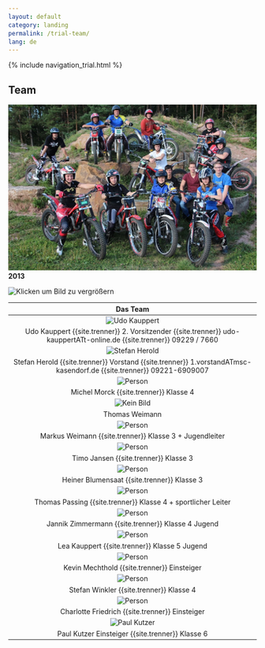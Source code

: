 ```yaml
---
layout: default
category: landing
permalink: /trial-team/
lang: de
---
```


{% include navigation_trial.html %}

## Team

![Klicken um Bild zu vergrößern](https://raw.githubusercontent.com/msc-kasendorf/docker/027ec508626a2fcc891af18d53391d165d66a9d2/docs/_posts/IMG_8845.JPG)**2013**

![Klicken um Bild zu vergrößern](https://lh4.googleusercontent.com/-iVD7P1FwC9w/UZEmK4QzMVI/AAAAAAAADes/LBf03Hyct7k/w711-h473-no/IMGP0870.JPG)

| Das Team |
|:--------:|
| ![Udo Kauppert](https://lh4.googleusercontent.com/3li14t_HWAZ5lkrMtZ8fPWJzO-0wEe83z-m2oqlrZro=w150-h193-p-no)
| Udo Kauppert {{site.trenner}} 2. Vorsitzender  {{site.trenner}} udo-kauppertATt-online.de {{site.trenner}}  09229 / 7660 |
| ![Stefan Herold](https://lh3.googleusercontent.com/T5SHb4qb7OIfhZl8_a7RzI-yXdb7ESqFgkbi0_u3lTQ=w181-h222-p-no) |
| Stefan Herold {{site.trenner}} Vorstand {{site.trenner}} 1.vorstandATmsc-kasendorf.de {{site.trenner}} 09221-6909007 |
| ![Person](https://lh5.googleusercontent.com/9Y3oPYtRep_SKYgdIOZNr_zQ_XRb3MgwwDj06Ow5ifY=w180-h176-p-no) |
| Michel Morck {{site.trenner}} Klasse 4 |
|  ![Kein Bild](http://) |
|  Thomas Weimann |
| ![Person](https://lh6.googleusercontent.com/LGm-nV2_UCrz-q-8oe6hL604oCe_ky_gPkV2HdnmMJ8=w137-h207-p-no) |
| Markus Weimann {{site.trenner}} Klasse 3 + Jugendleiter  |
| ![Person](https://lh5.googleusercontent.com/c4pjh1One-b3aj1-kndZ4pjJFQtSWEXEwb_gFpOfiu4=w284-h212-p-no) |
| Timo Jansen {{site.trenner}} Klasse 3 |
| ![Person](https://lh6.googleusercontent.com/5-8txWBxjYHGAsKzLLLnpJlcjNsmTWiIkA4aryZ0Q2I=w283-h212-p-no) |
| Heiner Blumensaat {{site.trenner}} Klasse 3 |
| ![Person](https://lh6.googleusercontent.com/MGocEJLPjcFJcStHuq4RV1cS4QAZEPJqVYGoclCEEds=w283-h212-p-no) |
| Thomas Passing {{site.trenner}} Klasse 4 + sportlicher Leiter |
| ![Person](https://lh5.googleusercontent.com/7ZdUOu030RvmziSvYRIgtJ-lcCZiacjomrnwJEGzBno=w148-h222-p-no) |
| Jannik Zimmermann {{site.trenner}} Klasse 4 Jugend |
| ![Person](https://lh6.googleusercontent.com/ij0NWpNuGlL0CQxG2ApfKpnrOTq7fk4otM1WlSn8OUY=w165-h207-p-no) |
| Lea Kauppert {{site.trenner}} Klasse 5 Jugend |
| ![Person](https://lh5.googleusercontent.com/VZV8YPJtfCAV5SjM1y4ZfIr8B0Y7gaL6Rd0I__HDSh4=w183-h222-p-no) |
| Kevin Mechthold {{site.trenner}} Einsteiger |
| ![Person](https://lh6.googleusercontent.com/083_K634rP6HvQKsVWZ8PxKVsRlNf-ctouOWZIs6DL8=w283-h212-p-no) |
| Stefan Winkler {{site.trenner}} Klasse 4 |
| ![Person](https://lh3.googleusercontent.com/S05rCZ2lYmd4QHygeDhkgK76aKmb0ck3KRTshiPE_48=w276-h207-p-no) |
| Charlotte Friedrich {{site.trenner}} Einsteiger |
| ![Paul Kutzer](https://lh3.googleusercontent.com/-N0CxIUd8UA0/VPQbpTsFmRI/AAAAAAAAFY0/yV_qnEQFiW4/w480-h360-no/CIMG4272-001.JPG) |
| Paul Kutzer Einsteiger  {{site.trenner}}  Klasse 6 |
